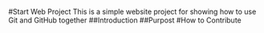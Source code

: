 #Start Web Project
This is a simple website project for
showing how to use Git and GitHub together
##Introduction
##Purpost
#How to Contribute
